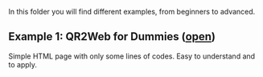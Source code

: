 In this folder you will find different examples, from beginners to advanced.

## Example 1: QR2Web for Dummies ([open](1_QR2Web4Dummies))
Simple HTML page with only some lines of codes. Easy to understand and to apply.
